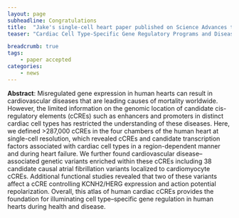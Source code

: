 ```yaml
---
layout: page
subheadline: Congratulations 
title:  "Jake's single-cell heart paper published on Science Advances today!"
teaser: "Cardiac Cell Type-Specific Gene Regulatory Programs and Disease Risk Association"

breadcrumb: true
tags:
    - paper accepted 
categories:
    - news 
---
```

<b>Abstract</b>: 
Misregulated gene expression in human hearts can result in cardiovascular diseases that are leading causes of mortality worldwide. However, the limited information on the genomic location of candidate cis-regulatory elements (cCREs) such as enhancers and promoters in distinct cardiac cell types has restricted the understanding of these diseases. Here, we defined >287,000 cCREs in the four chambers of the human heart at single-cell resolution, which revealed cCREs and candidate transcription factors associated with cardiac cell types in a region-dependent manner and during heart failure. We further found cardiovascular disease–associated genetic variants enriched within these cCREs including 38 candidate causal atrial fibrillation variants localized to cardiomyocyte cCREs. Additional functional studies revealed that two of these variants affect a cCRE controlling KCNH2/HERG expression and action potential repolarization. Overall, this atlas of human cardiac cCREs provides the foundation for illuminating cell type–specific gene regulation in human hearts during health and disease.







